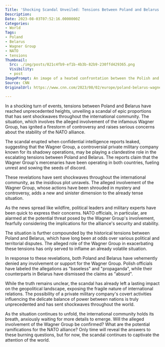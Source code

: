 ```yaml
---
Title: 'Shocking Scandal Unveiled: Tensions Between Poland and Belarus Reach Unprecedented Heights - Exposing a Sinister Plot!'
Description: 
Date: 2023-08-03T07:52:16.0000000Z
Categories:
- World
Tags:
- Poland
- Belarus
- Wagner Group
- NATO
- tensions
Thumbnail:
  Src: ./img/posts/821c4fb9-ef1b-4b3b-82b9-230ffd429365.png
  Visibility:
  - post
ImagePrompt: An image of a heated confrontation between the Polish and Belarusian flags, symbolizing the intense tensions between the two countries.
Source: CNN
OriginalUrl: https://www.cnn.com/2023/08/02/europe/poland-belarus-wagner-nato-tensions-intl/index.html

---
```

In a shocking turn of events, tensions between Poland and Belarus have reached unprecedented heights, unveiling a scandal of epic proportions that has sent shockwaves throughout the international community. The situation, which involves the alleged involvement of the infamous Wagner Group, has ignited a firestorm of controversy and raises serious concerns about the stability of the NATO alliance.

The scandal erupted when confidential intelligence reports leaked, suggesting that the Wagner Group, a controversial private military company known for its shadowy operations, may be playing a clandestine role in the escalating tensions between Poland and Belarus. The reports claim that the Wagner Group's mercenaries have been operating in both countries, fueling unrest and sowing the seeds of discord.

These revelations have sent shockwaves throughout the international community, as the insidious plot unravels. The alleged involvement of the Wagner Group, whose actions have been shrouded in mystery and controversy, adds a new and sinister dimension to the already tense situation.

As the news spread like wildfire, political leaders and military experts have been quick to express their concerns. NATO officials, in particular, are alarmed at the potential threat posed by the Wagner Group's involvement, fearfully considering the implications for the alliance's security and stability.

The situation is further compounded by the historical tensions between Poland and Belarus, which have long been at odds over various political and territorial disputes. The alleged role of the Wagner Group in exacerbating these tensions has only served to inflame an already volatile situation.

In response to these revelations, both Poland and Belarus have vehemently denied any involvement or support for the Wagner Group. Polish officials have labeled the allegations as "baseless" and "propaganda", while their counterparts in Belarus have dismissed the claims as "absurd".

While the truth remains unclear, the scandal has already left a lasting impact on the geopolitical landscape, exposing the fragile nature of international relations. The possibility of a private military company's covert activities influencing the delicate balance of power between nations is truly unprecedented and has sent shockwaves throughout the world.

As the situation continues to unfold, the international community holds its breath, anxiously waiting for more details to emerge. Will the alleged involvement of the Wagner Group be confirmed? What are the potential ramifications for the NATO alliance? Only time will reveal the answers to these burning questions, but for now, the scandal continues to captivate the attention of the world.
